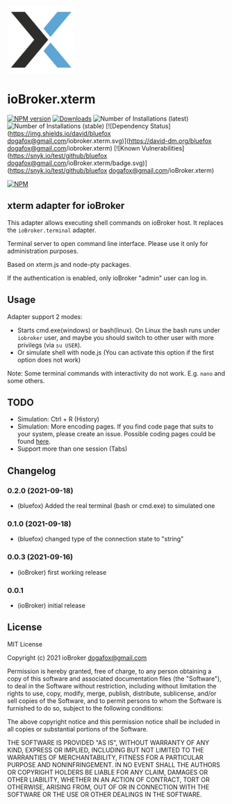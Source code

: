 ![Logo](admin/xterm.png)
# ioBroker.xterm

[![NPM version](http://img.shields.io/npm/v/iobroker.xterm.svg)](https://www.npmjs.com/package/iobroker.xterm)
[![Downloads](https://img.shields.io/npm/dm/iobroker.xterm.svg)](https://www.npmjs.com/package/iobroker.xterm)
![Number of Installations (latest)](http://iobroker.live/badges/xterm-installed.svg)
![Number of Installations (stable)](http://iobroker.live/badges/xterm-stable.svg)
[![Dependency Status](https://img.shields.io/david/bluefox <dogafox@gmail.com>/iobroker.xterm.svg)](https://david-dm.org/bluefox <dogafox@gmail.com>/iobroker.xterm)
[![Known Vulnerabilities](https://snyk.io/test/github/bluefox <dogafox@gmail.com>/ioBroker.xterm/badge.svg)](https://snyk.io/test/github/bluefox <dogafox@gmail.com>/ioBroker.xterm)

[![NPM](https://nodei.co/npm/iobroker.xterm.png?downloads=true)](https://nodei.co/npm/iobroker.xterm/)

## xterm adapter for ioBroker
This adapter allows executing shell commands on ioBroker host. It replaces the `ioBroker.terminal` adapter.

Terminal server to open command line interface. 
Please use it only for administration purposes.

Based on xterm.js and node-pty packages. 

If the authentication is enabled, only ioBroker "admin" user can log in.

## Usage
Adapter support 2 modes: 
- Starts cmd.exe(windows) or bash(linux). On Linux the bash runs under `iobroker` user, and maybe you should switch to other user with more privilegs (via `su USER`).
- Or simulate shell with node.js (You can activate this option if the first option does not work)

Note: Some terminal commands with interactivity do not work. E.g. `nano` and some others.  

## TODO
- Simulation: Ctrl + R (History)
- Simulation: More encoding pages. If you find code page that suits to your system, please create an issue. Possible coding pages could be found [here](https://github.com/ashtuchkin/iconv-lite/wiki/Supported-Encodings).
- Support more than one session (Tabs)

<!--
	Placeholder for the next version (at the beginning of the line):
	### __WORK IN PROGRESS__
-->

## Changelog
### 0.2.0 (2021-09-18)
* (bluefox) Added the real terminal (bash or cmd.exe) to simulated one

### 0.1.0 (2021-09-18)
* (bluefox) changed type of the connection state to "string" 

### 0.0.3 (2021-09-16)
* (ioBroker) first working release

### 0.0.1
* (ioBroker) initial release

## License
MIT License

Copyright (c) 2021 ioBroker <dogafox@gmail.com>

Permission is hereby granted, free of charge, to any person obtaining a copy
of this software and associated documentation files (the "Software"), to deal
in the Software without restriction, including without limitation the rights
to use, copy, modify, merge, publish, distribute, sublicense, and/or sell
copies of the Software, and to permit persons to whom the Software is
furnished to do so, subject to the following conditions:

The above copyright notice and this permission notice shall be included in all
copies or substantial portions of the Software.

THE SOFTWARE IS PROVIDED "AS IS", WITHOUT WARRANTY OF ANY KIND, EXPRESS OR
IMPLIED, INCLUDING BUT NOT LIMITED TO THE WARRANTIES OF MERCHANTABILITY,
FITNESS FOR A PARTICULAR PURPOSE AND NONINFRINGEMENT. IN NO EVENT SHALL THE
AUTHORS OR COPYRIGHT HOLDERS BE LIABLE FOR ANY CLAIM, DAMAGES OR OTHER
LIABILITY, WHETHER IN AN ACTION OF CONTRACT, TORT OR OTHERWISE, ARISING FROM,
OUT OF OR IN CONNECTION WITH THE SOFTWARE OR THE USE OR OTHER DEALINGS IN THE
SOFTWARE.